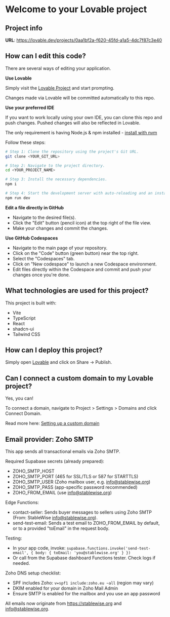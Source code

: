 # Welcome to your Lovable project

## Project info

**URL**: https://lovable.dev/projects/0aa1bf2a-f620-45fd-a1a5-4dc7f87c3e40

## How can I edit this code?

There are several ways of editing your application.

**Use Lovable**

Simply visit the [Lovable Project](https://lovable.dev/projects/0aa1bf2a-f620-45fd-a1a5-4dc7f87c3e40) and start prompting.

Changes made via Lovable will be committed automatically to this repo.

**Use your preferred IDE**

If you want to work locally using your own IDE, you can clone this repo and push changes. Pushed changes will also be reflected in Lovable.

The only requirement is having Node.js & npm installed - [install with nvm](https://github.com/nvm-sh/nvm#installing-and-updating)

Follow these steps:

```sh
# Step 1: Clone the repository using the project's Git URL.
git clone <YOUR_GIT_URL>

# Step 2: Navigate to the project directory.
cd <YOUR_PROJECT_NAME>

# Step 3: Install the necessary dependencies.
npm i

# Step 4: Start the development server with auto-reloading and an instant preview.
npm run dev
```

**Edit a file directly in GitHub**

- Navigate to the desired file(s).
- Click the "Edit" button (pencil icon) at the top right of the file view.
- Make your changes and commit the changes.

**Use GitHub Codespaces**

- Navigate to the main page of your repository.
- Click on the "Code" button (green button) near the top right.
- Select the "Codespaces" tab.
- Click on "New codespace" to launch a new Codespace environment.
- Edit files directly within the Codespace and commit and push your changes once you're done.

## What technologies are used for this project?

This project is built with:

- Vite
- TypeScript
- React
- shadcn-ui
- Tailwind CSS

## How can I deploy this project?

Simply open [Lovable](https://lovable.dev/projects/0aa1bf2a-f620-45fd-a1a5-4dc7f87c3e40) and click on Share -> Publish.

## Can I connect a custom domain to my Lovable project?

Yes, you can!

To connect a domain, navigate to Project > Settings > Domains and click Connect Domain.

Read more here: [Setting up a custom domain](https://docs.lovable.dev/tips-tricks/custom-domain#step-by-step-guide)

## Email provider: Zoho SMTP

This app sends all transactional emails via Zoho SMTP.

Required Supabase secrets (already prepared):
- ZOHO_SMTP_HOST
- ZOHO_SMTP_PORT (465 for SSL/TLS or 587 for STARTTLS)
- ZOHO_SMTP_USER (Zoho mailbox user, e.g. info@stablewise.org)
- ZOHO_SMTP_PASS (app-specific password recommended)
- ZOHO_FROM_EMAIL (use info@stablewise.org)

Edge Functions:
- contact-seller: Sends buyer messages to sellers using Zoho SMTP (From: StableWise <info@stablewise.org>).
- send-test-email: Sends a test email to ZOHO_FROM_EMAIL by default, or to a provided "toEmail" in the request body.

Testing:
- In your app code, invoke: `supabase.functions.invoke('send-test-email', { body: { toEmail: 'you@stablewise.org' } })`
- Or call from the Supabase dashboard Functions tester. Check logs if needed.

Zoho DNS setup checklist:
- SPF includes Zoho: `v=spf1 include:zoho.eu ~all` (region may vary)
- DKIM enabled for your domain in Zoho Mail Admin
- Ensure SMTP is enabled for the mailbox and you use an app password

All emails now originate from https://stablewise.org and info@stablewise.org.


